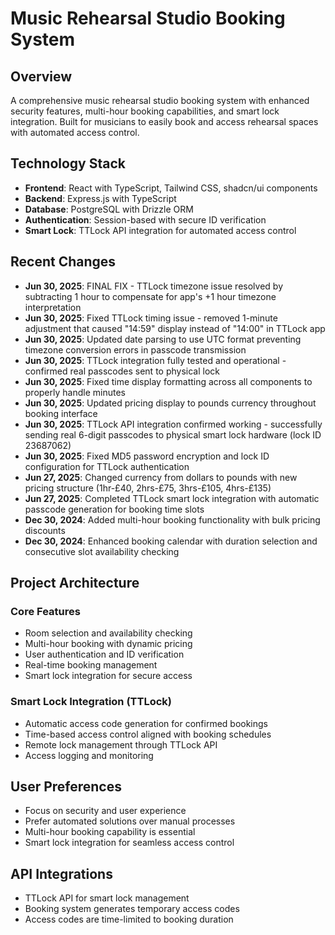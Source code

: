 # Music Rehearsal Studio Booking System

## Overview
A comprehensive music rehearsal studio booking system with enhanced security features, multi-hour booking capabilities, and smart lock integration. Built for musicians to easily book and access rehearsal spaces with automated access control.

## Technology Stack
- **Frontend**: React with TypeScript, Tailwind CSS, shadcn/ui components
- **Backend**: Express.js with TypeScript
- **Database**: PostgreSQL with Drizzle ORM
- **Authentication**: Session-based with secure ID verification
- **Smart Lock**: TTLock API integration for automated access control

## Recent Changes
- **Jun 30, 2025**: FINAL FIX - TTLock timezone issue resolved by subtracting 1 hour to compensate for app's +1 hour timezone interpretation
- **Jun 30, 2025**: Fixed TTLock timing issue - removed 1-minute adjustment that caused "14:59" display instead of "14:00" in TTLock app
- **Jun 30, 2025**: Updated date parsing to use UTC format preventing timezone conversion errors in passcode transmission
- **Jun 30, 2025**: TTLock integration fully tested and operational - confirmed real passcodes sent to physical lock
- **Jun 30, 2025**: Fixed time display formatting across all components to properly handle minutes
- **Jun 30, 2025**: Updated pricing display to pounds currency throughout booking interface
- **Jun 30, 2025**: TTLock API integration confirmed working - successfully sending real 6-digit passcodes to physical smart lock hardware (lock ID 23687062)
- **Jun 30, 2025**: Fixed MD5 password encryption and lock ID configuration for TTLock authentication
- **Jun 27, 2025**: Changed currency from dollars to pounds with new pricing structure (1hr-£40, 2hrs-£75, 3hrs-£105, 4hrs-£135)
- **Jun 27, 2025**: Completed TTLock smart lock integration with automatic passcode generation for booking time slots
- **Dec 30, 2024**: Added multi-hour booking functionality with bulk pricing discounts
- **Dec 30, 2024**: Enhanced booking calendar with duration selection and consecutive slot availability checking

## Project Architecture

### Core Features
- Room selection and availability checking
- Multi-hour booking with dynamic pricing
- User authentication and ID verification
- Real-time booking management
- Smart lock integration for secure access

### Smart Lock Integration (TTLock)
- Automatic access code generation for confirmed bookings
- Time-based access control aligned with booking schedules
- Remote lock management through TTLock API
- Access logging and monitoring

## User Preferences
- Focus on security and user experience
- Prefer automated solutions over manual processes
- Multi-hour booking capability is essential
- Smart lock integration for seamless access control

## API Integrations
- TTLock API for smart lock management
- Booking system generates temporary access codes
- Access codes are time-limited to booking duration